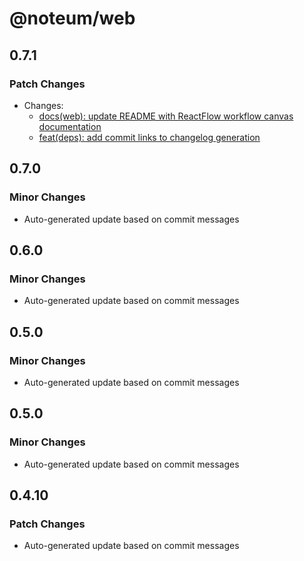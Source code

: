 # @noteum/web

## 0.7.1

### Patch Changes

- Changes:
  - [docs(web): update README with ReactFlow workflow canvas documentation](https://github.com/ycc-im/noteum/commit/15dcf6294277637a0f20cffa26c3c54720871b4b)
  - [feat(deps): add commit links to changelog generation](https://github.com/ycc-im/noteum/commit/777ae72ea883352e5aa107f8f9e0d5d68501a9ca)

## 0.7.0

### Minor Changes

- Auto-generated update based on commit messages

## 0.6.0

### Minor Changes

- Auto-generated update based on commit messages

## 0.5.0

### Minor Changes

- Auto-generated update based on commit messages

## 0.5.0

### Minor Changes

- Auto-generated update based on commit messages

## 0.4.10

### Patch Changes

- Auto-generated update based on commit messages
